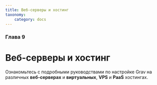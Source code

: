 ```yaml
---
title: Веб-серверы и хостинг
taxonomy:
    category: docs
---
```


### Глава 9

# Веб-серверы и хостинг

Ознакомьтесь с подробными руководствами по настройке Grav на различных **веб-серверах** и **виртуальных**, **VPS** и **PaaS** хостингах.
